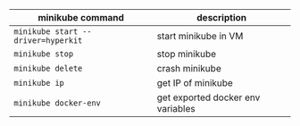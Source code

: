 | minikube command                                | description                                       |
|-----------------------------------------|------------------------------------------------|
| `minikube start --driver=hyperkit` | start minikube in VM |
| `minikube stop` | stop minikube |
| `minikube delete` | crash minikube |
| `minikube ip` | get IP of minikube |
| `minikube docker-env` | get exported docker env variables |
